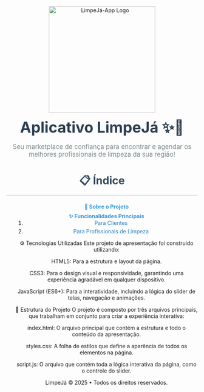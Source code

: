 <div align="center">
<img src="https://drive.google.com/uc?id=1PkFFe5bAEVf-x-nPD3BMO21gptKfFosu" alt="LimpeJá-App Logo" width="280">
<br/>
<h1 style="color: #2c3e50; font-size: 2.8em; margin-top: 15px; margin-bottom: 10px;">Aplicativo LimpeJá ✨🧹</h1>

<p style="color: #7f8c8d; font-size: 1.2em; margin-bottom: 25px;">Seu marketplace de confiança para encontrar e agendar os melhores profissionais de limpeza da sua região!</p>

<p estilo="margem-inferior: 30px;">


<h2 style="color: #34495e; font-size: 2em; border-bottom: 2px solid #e0e0e0; padding-bottom: 10px; margin-bottom: 20px;">📋 Índice</h2>

<ul style="list-style-type: none; preenchimento: 0;">

<li style="margin-bottom: 8px;"><a href="#-sobre-o-projeto" style="color: #3498db; text-decoration: none; font-weight: bold;">📖 Sobre o Projeto</a></li>

<li style="margin-bottom: 8px;"><a href="#-funcionalidades-principais" style="color: #3498db; text-decoration: none; font-weight: bold;">✨ Funcionalidades Principais</a>

<ul style="list-style-type: disco; preenchimento esquerdo: 20px; margem superior: 5px;">

<li style="margin-bottom: 5px;"><a href="#para-clientes" style="color: #2980b9; text-decoration: none;">Para Clientes</a></li>

<li style="margin-bottom: 5px;"><a href="#para-profissionais-de-limpeza-prestadores" style="color: #2980b9; text-decoration: none;">Para Profissionais de Limpeza</a></li>

</ul>

</li>

⚙️ Tecnologias Utilizadas
Este projeto de apresentação foi construído utilizando:

HTML5: Para a estrutura e layout da página.

CSS3: Para o design visual e responsividade, garantindo uma experiência agradável em qualquer dispositivo.

JavaScript (ES6+): Para a interatividade, incluindo a lógica do slider de telas, navegação e animações.

🚀 Estrutura do Projeto
O projeto é composto por três arquivos principais, que trabalham em conjunto para criar a experiência interativa:

index.html: O arquivo principal que contém a estrutura e todo o conteúdo da apresentação.

styles.css: A folha de estilos que define a aparência de todos os elementos na página.

script.js: O arquivo que contém toda a lógica interativa da página, como o controle do slider.

<div align="center">
<p>LimpeJá © 2025 • Todos os direitos reservados.</p>
</div>